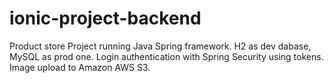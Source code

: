 # ionic-project-backend

Product store Project running Java Spring framework. H2 as dev dabase, MySQL as prod one. Login authentication with Spring Security using tokens. Image upload to Amazon AWS S3.
